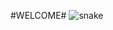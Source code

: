#WELCOME#
![snake](https://note.youdao.com/favicon.ico](https://raw.githubusercontent.com/RYX-3212103383/snake/output/github-contribution-grid-snake.svg)https://raw.githubusercontent.com/RYX-3212103383/snake/output/github-contribution-grid-snake.svg)
